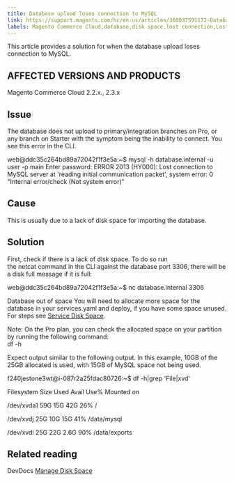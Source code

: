 ```yaml
---
title: Database upload loses connection to MySQL
link: https://support.magento.com/hc/en-us/articles/360037591172-Database-upload-loses-connection-to-MySQL
labels: Magento Commerce Cloud,database,disk space,lost connection,Lost connection to MySQL server,2.3.x,2.2.x,how to
---
```


This article provides a solution for when the database upload loses connection to MySQL.

## AFFECTED VERSIONS AND PRODUCTS

Magento Commerce Cloud 2.2.x., 2.3.x

## Issue

The database does not upload to primary/integration branches on Pro, or any branch on Starter with the symptom being the inability to connect. You see this error in the CLI.  

web@ddc35c264bd89a72042f1f3e5a:~$ mysql -h database.internal -u user -p main
Enter password:
ERROR 2013 (HY000): Lost connection to MySQL server at 'reading initial communication packet', system error: 0 "Internal error/check (Not system error)"

## Cause

This is usually due to a lack of disk space for importing the database.

## Solution

First, check if there is a lack of disk space. To do so run the netcat command in the CLI against the database port 3306, there will be a disk full message if it is full:

web@ddc35c264bd89a72042f1f3e5a:~$ nc database.internal 3306  

Database out of space
You will need to allocate more space for the database in your services.yaml and deploy, if you have some space unused. For steps see [Service Disk Space](https://devdocs.magento.com/cloud/project/manage-disk-space.html#service-disk-space).

Note: On the Pro plan, you can check the allocated space on your partition by running the following command:  
 df -h

Expect output similar to the following output. In this example, 10GB of the 25GB allocated is used, with 15GB of MySQL space not being used.

f240jestone3wt@i-087r2a25fdac80726:~$ df -h|grep 'File\|xvd' 

Filesystem Size Used Avail Use% Mounted on 

/dev/xvda1 59G 15G 42G 26% / 

/dev/xvdj 25G 10G 15G 41% /data/mysql 

/dev/xvdi 25G 22G 2.6G 90% /data/exports
## Related reading

DevDocs [Manage Disk Space](https://devdocs.magento.com/cloud/project/manage-disk-space.html)

